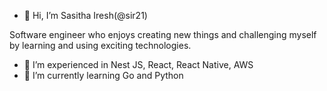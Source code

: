 - 👋 Hi, I’m Sasitha Iresh(@sir21)

Software engineer who enjoys creating new things and challenging myself by learning and using exciting technologies.


- 🧠 I’m experienced in Nest JS, React, React Native, AWS
- 🌱 I’m currently learning Go and Python
  

<!---
sir21/sir21 is a ✨ special ✨ repository because its `README.md` (this file) appears on your GitHub profile.
You can click the Preview link to take a look at your changes.
--->
